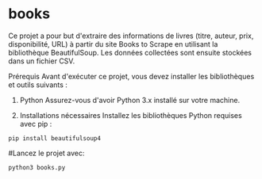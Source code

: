 # books
Ce projet a pour but d'extraire des informations de livres (titre, auteur, prix, disponibilité, URL) à partir du site Books to Scrape en utilisant la bibliothèque BeautifulSoup. Les données collectées sont ensuite stockées dans un fichier CSV.

Prérequis
Avant d'exécuter ce projet, vous devez installer les bibliothèques et outils suivants :

1. Python
Assurez-vous d'avoir Python 3.x installé sur votre machine.

2. Installations nécessaires
Installez les bibliothèques Python requises avec pip :

`pip install beautifulsoup4`

#Lancez le projet avec:

`python3 books.py`
   
